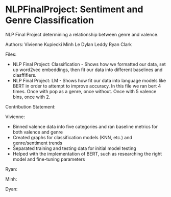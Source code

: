 # NLPFinalProject: Sentiment and Genre Classification
NLP Final Project determining a relationship between genre and valence.

Authors: 
Vivienne Kupiecki
Minh Le
Dylan Leddy
Ryan Clark

Files:
- NLP Final Project: Classification - Shows how we formatted our data, set up word2vec embeddings, 
  then fit our data into different baselines and clasffifiers.
- NLP Final Project: LM - Shows how fit our data into language models like BERT in order to attempt 
  to improve accuracy. In this file we ran bert 4 times.  Once with pop as a genre, once without.
  Once with 5 valence bins, once with 2.
  
Contribution Statement: 

Vivienne: 
- Binned valence data into five categories and ran baseline metrics for both valence and genre 
- Created graphs for classification models (KNN, etc.) and genre/sentiment trends 
- Separated training and testing data for initial model testing
- Helped with the implementation of BERT, such as researching the right model and fine-tuning parameters 

Ryan: 

Minh: 

Dyan: 
